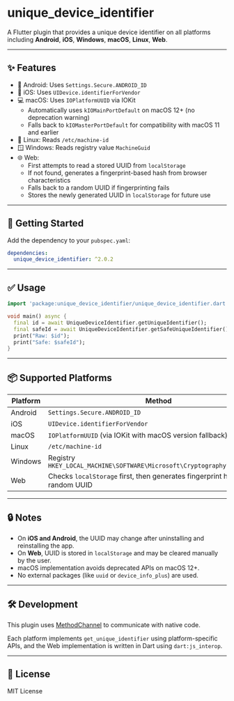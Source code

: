 # unique_device_identifier

A Flutter plugin that provides a unique device identifier on all platforms including **Android**, **iOS**, **Windows**, **macOS**, **Linux**, **Web**.

---

## ✨ Features

- 📱 Android: Uses `Settings.Secure.ANDROID_ID`
- 🍎 iOS: Uses `UIDevice.identifierForVendor`
- 💻 macOS: Uses `IOPlatformUUID` via IOKit
  - Automatically uses `kIOMainPortDefault` on macOS 12+ (no deprecation warning)
  - Falls back to `kIOMasterPortDefault` for compatibility with macOS 11 and earlier
- 🐧 Linux: Reads `/etc/machine-id`
- 🪟 Windows: Reads registry value `MachineGuid`
- 🌐 Web:
  - First attempts to read a stored UUID from `localStorage`
  - If not found, generates a fingerprint-based hash from browser characteristics
  - Falls back to a random UUID if fingerprinting fails
  - Stores the newly generated UUID in `localStorage` for future use

---

## 🚀 Getting Started

Add the dependency to your `pubspec.yaml`:

```yaml
dependencies:
  unique_device_identifier: ^2.0.2
```

---

## ✅ Usage

```dart
import 'package:unique_device_identifier/unique_device_identifier.dart';

void main() async {
  final id = await UniqueDeviceIdentifier.getUniqueIdentifier();
  final safeId = await UniqueDeviceIdentifier.getSafeUniqueIdentifier();
  print("Raw: $id");
  print("Safe: $safeId");
}
```

---

## 📦 Supported Platforms

| Platform | Method |
|----------|--------|
| Android  | `Settings.Secure.ANDROID_ID` |
| iOS      | `UIDevice.identifierForVendor` |
| macOS    | `IOPlatformUUID` (via IOKit with macOS version fallback) |
| Linux    | `/etc/machine-id` |
| Windows  | Registry `HKEY_LOCAL_MACHINE\SOFTWARE\Microsoft\Cryptography\MachineGuid` |
| Web      | Checks `localStorage` first, then generates fingerprint hash or random UUID |

---

## 🔒 Notes

- On **iOS and Android**, the UUID may change after uninstalling and reinstalling the app.
- On **Web**, UUID is stored in `localStorage` and may be cleared manually by the user.
- macOS implementation avoids deprecated APIs on macOS 12+.
- No external packages (like `uuid` or `device_info_plus`) are used.

---

## 🛠 Development

This plugin uses [MethodChannel](https://docs.flutter.dev/platform-integration/platform-channels) to communicate with native code.

Each platform implements `get_unique_identifier` using platform-specific APIs, and the Web implementation is written in Dart using `dart:js_interop`.

---

## 📄 License

MIT License
